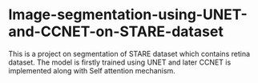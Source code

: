 # Image-segmentation-using-UNET-and-CCNET-on-STARE-dataset
This is a project on segmentation of STARE dataset which contains retina dataset. The model is firstly trained using UNET and later CCNET is implemented along with Self attention mechanism.
